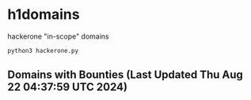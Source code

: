 # h1domains
hackerone "in-scope" domains

`python3 hackerone.py`
## Domains with Bounties (Last Updated Thu Aug 22 04:37:59 UTC 2024)
```

```
